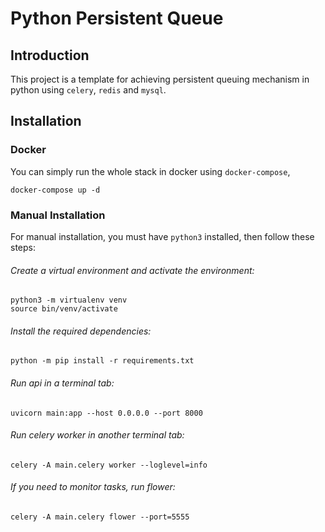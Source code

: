 # Python Persistent Queue

## Introduction
This project is a template for achieving persistent queuing mechanism in python using `celery`, `redis` and `mysql`.

## Installation

### Docker
You can simply run the whole stack in docker using `docker-compose`,
```shell
docker-compose up -d
```

### Manual Installation
For manual installation, you must have `python3` installed, then follow these steps:
###### Create a virtual environment and activate the environment:
```shell
python3 -m virtualenv venv
source bin/venv/activate
```
###### Install the required dependencies:
```shell
python -m pip install -r requirements.txt
```

###### Run api in a terminal tab:
```shell
uvicorn main:app --host 0.0.0.0 --port 8000
```

###### Run celery worker in another terminal tab:
```shell
celery -A main.celery worker --loglevel=info
```

###### If you need to monitor tasks, run flower:
```shell
celery -A main.celery flower --port=5555
```
